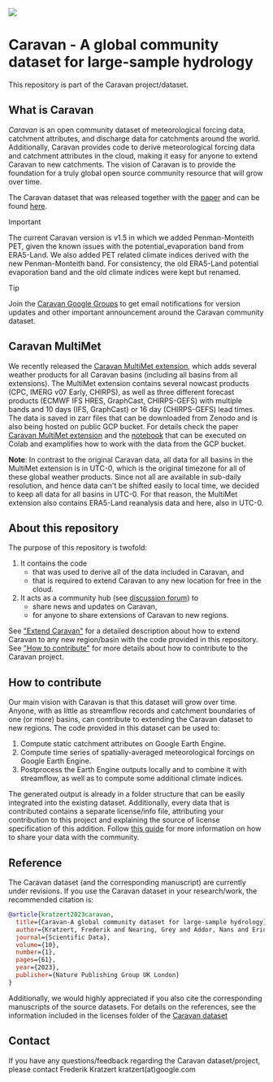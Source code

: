 ![](caravan-long-logo.png)

# Caravan - A global community dataset for large-sample hydrology

This repository is part of the Caravan project/dataset.

## What is Caravan

_Caravan_ is an open community dataset of meteorological forcing data, catchment attributes, and discharge data for catchments around the world. Additionally, Caravan provides code to derive meteorological forcing data and catchment attributes in the cloud, making it easy for anyone to extend Caravan to new catchments. The vision of Caravan is to provide the foundation for a truly global open source community resource that will grow over time. 

The Caravan dataset that was released together with the [paper](https://www.nature.com/articles/s41597-023-01975-w) and can be found [here](https://zenodo.org/records/14673536).

> [!IMPORTANT]
> The current Caravan version is v1.5 in which we added Penman-Monteith PET, given the known issues with the potential_evaporation band from ERA5-Land. We also added PET related climate indices derived with the new Penman-Monteith band. For consistency, the old ERA5-Land potential evaporation band and the old climate indices were kept but renamed. 

> [!TIP]
> Join the [Caravan Google Groups](https://groups.google.com/g/caravan-dataset) to get email notifications for version updates and other important announcement around the Caravan community dataset.


## Caravan MultiMet

We recently released the [Caravan MultiMet extension](https://arxiv.org/abs/2411.09459), which adds several weather products for all Caravan basins (including all basins from all extensions). The MultiMet extension contains several nowcast products (CPC, IMERG v07 Early, CHIRPS), as well as three different  forecast products (ECMWF IFS HRES, GraphCast, CHIRPS-GEFS) with multiple bands and 10 days (IFS, GraphCast) or 16 day (CHIRPS-GEFS) lead times. The data is saved in zarr files that can be downloaded from Zenodo and is also being hosted on public GCP bucket. For details check the paper [Caravan MultiMet extension](https://arxiv.org/abs/2411.09459) and the [notebook](examples/Caravan_MultiMet_Extending_Caravan_with_Multiple_Weather_Nowcasts_and_Forecasts.ipynb) that can be executed on Colab and examplifies how to work with the data from the GCP bucket.

**Note**: In contrast to the original Caravan data, all data for all basins in the MultiMet extension is in UTC-0, which is the original timezone for all of these global weather products. Since not all are available in sub-daily resolution, and hence data can't be shifted easily to local time, we decided to keep all data for all basins in UTC-0. For that reason, the MultiMet extension also contains ERA5-Land reanalysis data and here, also in UTC-0. 

## About this repository

The purpose of this repository is twofold:

1. It contains the code  
    - that was used to derive all of the data included in Caravan, and 
    - that is required to extend Caravan to any new location for free in the cloud.
2. It acts as a community hub (see [discussion forum](https://github.com/kratzert/caravan/discussions)) to
    - share news and updates on Caravan,
    - for anyone to share extensions of Caravan to new regions.

See ["Extend Caravan"](https://github.com/kratzert/Caravan/wiki/Extending-Caravan-with-new-basins) for a detailed description about how to extend Caravan to any new region/basin with the code provided in this repository. See ["How to contribute"](#how-to-contribute) for more details about how to contribute to the Caravan project.

## How to contribute

Our main vision with Caravan is that this dataset will grow over time. Anyone, with as little as streamflow records and catchment boundaries of one (or more) basins, can contribute to extending the Caravan dataset to new regions. The code provided in this dataset can be used to:

1. Compute static catchment attributes on Google Earth Engine.
2. Compute time series of spatially-averaged meteorological forcings on Google Earth Engine.
3. Postprocess the Earth Engine outputs locally and to combine it with streamflow, as well as to compute some additional climate indices.

The generated output is already in a folder structure that can be easily integrated into the existing dataset. Additionally, every data that is contributed contains a separate license/info file, attributing your contribution to this project and explaining the source of license specification of this addition. Follow [this guide](https://github.com/kratzert/Caravan/wiki/Sharing-New-Data) for more information on how to share your data with the community.

## Reference

The Caravan dataset (and the corresponding manuscript) are currently under revisions. If you use the Caravan dataset in your research/work, the recommended citation is:

```bib
@article{kratzert2023caravan,
  title={Caravan-A global community dataset for large-sample hydrology},
  author={Kratzert, Frederik and Nearing, Grey and Addor, Nans and Erickson, Tyler and Gauch, Martin and Gilon, Oren and Gudmundsson, Lukas and Hassidim, Avinatan and Klotz, Daniel and Nevo, Sella and others},
  journal={Scientific Data},
  volume={10},
  number={1},
  pages={61},
  year={2023},
  publisher={Nature Publishing Group UK London}
}
```

Additionally, we would highly appreciated if you also cite the corresponding manuscripts of the source datasets. For details on the references, see the information included in the licenses folder of the [Caravan dataset](https://doi.org/10.5281/zenodo.10968468)

## Contact

If you have any questions/feedback regarding the Caravan dataset/project, please contact Frederik Kratzert kratzert(at)google.com
